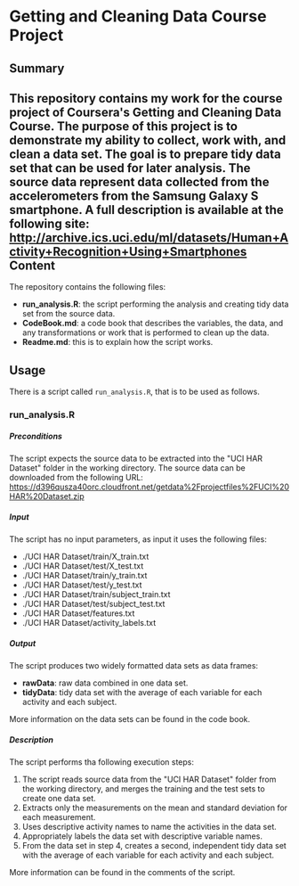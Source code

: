 Getting and Cleaning Data Course Project
======================
Summary
----------------------
This repository contains my work for the course project of Coursera's Getting and Cleaning Data Course. The purpose of this project is to demonstrate my ability to collect, work with, and clean a data set. The goal is to prepare tidy data set that can be used for later analysis. The source data represent data collected from the accelerometers from the Samsung Galaxy S smartphone. A full description is available at the following site: 
http://archive.ics.uci.edu/ml/datasets/Human+Activity+Recognition+Using+Smartphones
Content
----------------------
The repository contains the following files:

+ __run_analysis.R__: the script performing the analysis and creating tidy data set from the source data.
+ __CodeBook.md__: a code book that describes the variables, the data, and any transformations or work that is performed to clean up the data.
+ __Readme.md__: this is to explain how the script works.

Usage
----------------------
There is a script called `run_analysis.R`, that is to be used as follows.
### run_analysis.R
##### Preconditions
The script expects the source data to be extracted into the "UCI HAR Dataset" folder in the working directory. The source data can be downloaded from the following URL: https://d396qusza40orc.cloudfront.net/getdata%2Fprojectfiles%2FUCI%20HAR%20Dataset.zip
##### Input
The script has no input parameters, as input it uses the following files:

+ ./UCI HAR Dataset/train/X_train.txt
+ ./UCI HAR Dataset/test/X_test.txt
+ ./UCI HAR Dataset/train/y_train.txt
+ ./UCI HAR Dataset/test/y_test.txt
+ ./UCI HAR Dataset/train/subject_train.txt
+ ./UCI HAR Dataset/test/subject_test.txt
+ ./UCI HAR Dataset/features.txt
+ ./UCI HAR Dataset/activity_labels.txt

##### Output
The script produces two widely formatted data sets as data frames:

+ __rawData__: raw data combined in one data set.
+ __tidyData__: tidy data set with the average of each variable for each activity and each subject.

More information on the data sets can be found in the code book.
##### Description
The script performs tha following execution steps:

1. The script reads source data from the "UCI HAR Dataset" folder from the working directory, and merges the training and the test sets to create one data set.
2. Extracts only the measurements on the mean and standard deviation for each measurement. 
3. Uses descriptive activity names to name the activities in the data set.
4. Appropriately labels the data set with descriptive variable names. 
5. From the data set in step 4, creates a second, independent tidy data set with the average of each variable for each activity and each subject.

More information can be found in the comments of the script.
